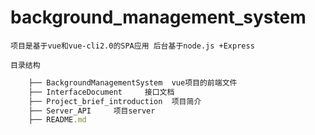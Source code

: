 # background_management_system
`项目是基于vue和vue-cli2.0的SPA应用 后台基于node.js +Express`

`目录结构`

```js
	├── BackgroundManagementSystem  vue项目的前端文件
	├── InterfaceDocument     接口文档
	├── Project_brief_introduction  项目简介
	├── Server_API     项目server
	├── README.md
```
